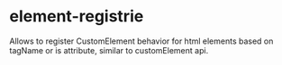 # element-registrie
Allows to register CustomElement behavior for html elements based on tagName or is attribute, similar to customElement api.
